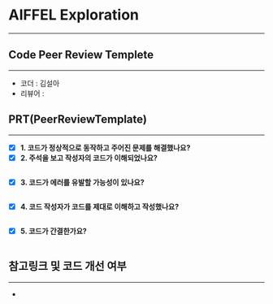 # AIFFEL Exploration
----  
## **Code Peer Review Templete**
------------------
- 코더 : 김설아
- 리뷰어 : 

## **PRT(PeerReviewTemplate)**  
------------------  
- [x] **1. 코드가 정상적으로 동작하고 주어진 문제를 해결했나요?**
- [x] **2. 주석을 보고 작성자의 코드가 이해되었나요?**  
  
```python

```

- [x] **3. 코드가 에러를 유발할 가능성이 있나요?**
  
```python

```


- [x] **4. 코드 작성자가 코드를 제대로 이해하고 작성했나요?**  
  
```python

```


- [x] **5. 코드가 간결한가요?**  
  
```python

```



## **참고링크 및 코드 개선 여부**  
------------------  
- 
    
